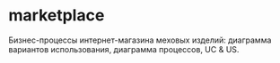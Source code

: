 # marketplace
Бизнес-процессы интернет-магазина меховых изделий: диаграмма вариантов использования, диаграмма процессов, UC &amp; US.
